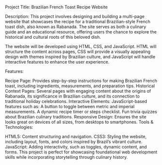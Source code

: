 Project Title: Brazilian French Toast Recipe Website

Description:
This project involves designing and building a multi-page website that showcases the recipe for a traditional Brazilian-style French toast dish, also known as Rabanada. The site serves as both a culinary guide and an educational resource, offering users the chance to explore the historical and cultural roots of this beloved dish.

The website will be developed using HTML, CSS, and JavaScript. HTML will structure the content across pages, CSS will provide a visually appealing design with themes inspired by Brazilian culture, and JavaScript will handle interactive features to enhance the user experience.

Features:

Recipe Page: Provides step-by-step instructions for making Brazilian French toast, including ingredients, measurements, and preparation tips.
Historical Context Pages: Several pages with engaging content about the origins of Rabanada, its significance in Brazilian culture, and its connection to traditional holiday celebrations.
Interactive Elements: JavaScript-based features such as:
A button to toggle between metric and imperial measurements.
A dynamic recipe timer or steps checklist.
Fun trivia quizzes about Brazilian culinary traditions.
Responsive Design: Ensures the site looks great on devices of all sizes, from desktops to smartphones.
Tools & Technologies:

HTML5: Content structuring and navigation.
CSS3: Styling the website, including layout, fonts, and colors inspired by Brazil’s vibrant culture.
JavaScript: Adding interactivity, such as toggles, dynamic content, and forms.
This project is perfect for showcasing foundational web development skills while incorporating storytelling through culinary history.
